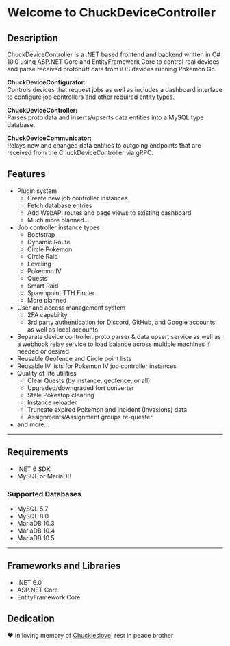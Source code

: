 # Welcome to ChuckDeviceController


## Description
ChuckDeviceController is a .NET based frontend and backend written in C# 10.0 using ASP.NET Core and EntityFramework Core to control real devices and parse received protobuff data from iOS devices running Pokemon Go.

**ChuckDeviceConfigurator:**  
Controls devices that request jobs as well as includes a dashboard interface to configure job controllers and other required entity types.  

**ChuckDeviceController:**  
Parses proto data and inserts/upserts data entities into a MySQL type database.  

**ChuckDeviceCommunicator:**  
Relays new and changed data entities to outgoing endpoints that are received from the ChuckDeviceController via gRPC.  


## Features  
- Plugin system  
    * Create new job controller instances  
    * Fetch database entries  
    * Add WebAPI routes and page views to existing dashboard  
    * Much more planned...  
- Job controller instance types  
    * Bootstrap  
    * Dynamic Route
    * Circle Pokemon  
    * Circle Raid  
    * Leveling  
    * Pokemon IV  
    * Quests  
    * Smart Raid
    * Spawnpoint TTH Finder  
    * More planned  
- User and access management system  
    * 2FA capability  
    * 3rd party authentication for Discord, GitHub, and Google accounts as well as local accounts  
- Separate device controller, proto parser & data upsert service as well as a webhook relay service to load balance across multiple machines if needed or desired  
- Reusable Geofence and Circle point lists  
- Reusable IV lists for Pokemon IV job controller instances  
- Quality of life utilities  
    * Clear Quests (by instance, geofence, or all)  
    * Upgraded/downgraded fort converter  
    * Stale Pokestop clearing  
    * Instance reloader  
    * Truncate expired Pokemon and Incident (Invasions) data  
    * Assignments/Assignment groups re-quester  
- and more...  

<hr>

## Requirements
- .NET 6 SDK  
- MySQL or MariaDB  

### Supported Databases  
- MySQL 5.7
- MySQL 8.0
- MariaDB 10.3
- MariaDB 10.4
- MariaDB 10.5

<hr>


## Frameworks and Libraries
* .NET 6.0
* ASP.NET Core
* EntityFramework Core


## Dedication  
❤️ In loving memory of [Chuckleslove](https://github.com/Chuckleslove), rest in peace brother
